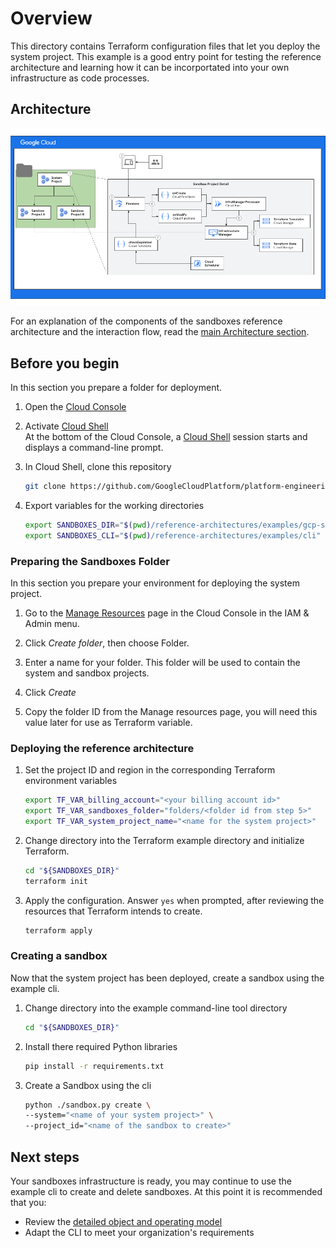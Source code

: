 # Overview

This directory contains Terraform configuration files that let you deploy the
system project. This example is a good entry point for testing the reference
architecture and learning how it can be incorportated into your own
infrastructure as code processes.

## Architecture

![architecture-per-project](../../resources/high-level-arch.png)

For an explanation of the components of the sandboxes reference architecture and
the interaction flow, read the
[main Architecture section](../../README.md#architecture).

## Before you begin

In this section you prepare a folder for deployment.

1.  Open the [Cloud Console][cloud-console]
2.  Activate [Cloud Shell][cloud-shell] \
    At the bottom of the Cloud Console, a [Cloud Shell][cloud-shell-features]
    session starts and displays a command-line prompt.

3.  In Cloud Shell, clone this repository

    ```sh
    git clone https://github.com/GoogleCloudPlatform/platform-engineering.git
    ```

4.  Export variables for the working directories

    ```sh
    export SANDBOXES_DIR="$(pwd)/reference-architectures/examples/gcp-sandboxes"
    export SANDBOXES_CLI="$(pwd)/reference-architectures/examples/cli"
    ```

### Preparing the Sandboxes Folder

In this section you prepare your environment for deploying the system project.

1.  Go to the [Manage Resources][manage-resources] page in the Cloud Console in
    the IAM & Admin menu.

2.  Click _Create folder_, then choose Folder.

3.  Enter a name for your folder. This folder will be used to contain the system
    and sandbox projects.

4.  Click _Create_

5.  Copy the folder ID from the Manage resources page, you will need this value
    later for use as Terraform variable.

### Deploying the reference architecture

1.  Set the project ID and region in the corresponding Terraform environment
    variables

    ```sh
    export TF_VAR_billing_account="<your billing account id>"
    export TF_VAR_sandboxes_folder="folders/<folder id from step 5>"
    export TF_VAR_system_project_name="<name for the system project>"
    ```

2.  Change directory into the Terraform example directory and initialize
    Terraform.

    ```sh
    cd "${SANDBOXES_DIR}"
    terraform init
    ```

3.  Apply the configuration. Answer `yes` when prompted, after reviewing the
    resources that Terraform intends to create.

    ```sh
    terraform apply
    ```

### Creating a sandbox

Now that the system project has been deployed, create a sandbox using the
example cli.

1.  Change directory into the example command-line tool directory

    ```sh
    cd "${SANDBOXES_DIR}"
    ```

2.  Install there required Python libraries

    ```sh
    pip install -r requirements.txt
    ```

3.  Create a Sandbox using the cli

    ```sh
    python ./sandbox.py create \
    --system="<name of your system project>" \
    --project_id="<name of the sandbox to create>"
    ```

## Next steps

Your sandboxes infrastructure is ready, you may continue to use the example cli
to create and delete sandboxes. At this point it is recommended that you:

- Review the [detailed object and operating model][object-model]
- Adapt the CLI to meet your organization's requirements

<!-- LINKS: https://www.markdownguide.org/basic-syntax/#reference-style-links -->

[cloud-console]: https://console.cloud.google.com
[cloud-shell]: https://console.cloud.google.com/?cloudshell=true
[cloud-shell-features]: https://cloud.google.com/shell/docs/features
[object-model]: ../../sandbox-modules/README.md
[manage-resources]: https://console.cloud.google.com/cloud-resource-manage
